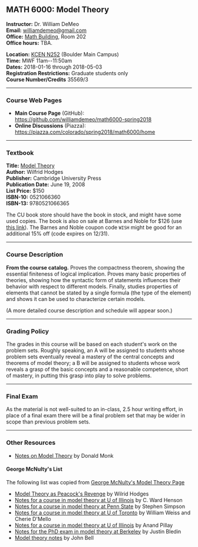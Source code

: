 
## MATH 6000: Model Theory

**Instructor:**  Dr. William DeMeo    
**Email:** [williamdemeo@gmail.com](mailto:williamdemeo@gmail.com)   
**Office:** [Math Building](https://www.google.com/maps/place/Mathematics+Building,+Boulder,+CO+80305/@40.0077558,-105.2651941,18z/data=!3m1!4b1!4m5!3m4!1s0x876bedcb63fc434b:0x103526dd5cc47ed7!8m2!3d40.0077558!4d-105.2645434), Room 202   
**Office hours:** TBA.    

**Location:** [KCEN N252](https://www.colorado.edu/map/?id=336&mrkIid=193914)   (Boulder Main Campus)  
**Time:** MWF 11am--11:50am   
**Dates:** 2018-01-16 through 2018-05-03    
**Registration Restrictions:**  Graduate students only  
**Course Number/Credits** 35569/3    

-------------------------------------------------------

### Course Web Pages

- **Main Course Page** (GitHub):  
  https://github.com/williamdemeo/math6000-spring2018  
- **Online Discussions** (Piazza):   
  https://piazza.com/colorado/spring2018/math6000/home

-------------------------------------------

### Textbook

**Title:** [Model Theory](https://www.barnesandnoble.com/w/model-theory-wilfrid-hodges/1100952573)  
**Author:** Wilfrid Hodges  
**Publisher:** Cambridge University Press  
**Publication Date:** June 19, 2008  
**List Price:** $150  
**ISBN-10:** 0521066360  
**ISBN-13:** 9780521066365  

The CU book store should have the book in stock, and might have some used copies.
The book is also on sale at Barnes and Noble for $126 (use [this link](https://www.barnesandnoble.com/w/model-theory-wilfrid-hodges/1100952573)).
The Barnes and Noble coupon code `WISH` might be good for an additional 15% off (code expires on 12/31).

-----------------------------------------------------------


### Course Description

**From the course catalog.** Proves the compactness theorem, showing the essential 
finiteness of logical implication. Proves many basic properties of theories, 
showing how the syntactic form of statements influences their behavior with 
respect to different models. Finally, studies properties of elements that cannot 
be stated by a single formula (the type of the element) and shows it can be used 
to characterize certain models.

(A more detailed course description and schedule will appear soon.)

----------------------------------------------------

### Grading Policy
The grades in this course will be based on each student's work on the problem 
sets. Roughly speaking, an A will be assigned to students whose problem sets 
eventually reveal a mastery of the central concepts and theorems of model 
theory; a B will be assigned to students whose work reveals a grasp of the 
basic concepts and a reasonable competence, short of mastery, in putting 
this grasp into play to solve problems.

------------------------------------------------------------------

### Final Exam
As the material is not well-suited to an in-class, 2.5 hour writing effort, 
in place of a final exam there will be a final problem set that may be wider 
in scope than previous problem sets.

------------------------------------------------------------

### Other Resources

+ [Notes on Model Theory](http://euclid.colorado.edu/~monkd/m6000.pdf) by Donald Monk
 
#### George McNulty's List

The following list was copied from [George McNulty's Model Theory Page](http://people.math.sc.edu/mcnulty/762/index.html)

+ [Model Theory as Peacock's Revenge](./notes/misc/Hodges.pdf) by Wilrid
Hodges  
+ [Notes for a course in model theory at U of Illinois](./notes/misc/Henson.pdf) by C. Ward Henson
+ [Notes for a course in model theory at Penn State](./notes/misc/Simpson.pdf) by Stephen Simpson
+ [Notes for a course in model theory at U of Toronto](./notes/misc/WeissDMello.pdf) by William Weiss and Cherie D'Mello
+ [Notes for a course in model theory at U of Illinois](./notes/misc/Pillay.pdf) by Anand Pillay
+ [Notes for the PhD exam in model theory at Berkeley](./notes/misc/Bledin.pdf) by Justin Bledin
+ [Model theory notes](./notes/misc/Bell.pdf) by John Bell

